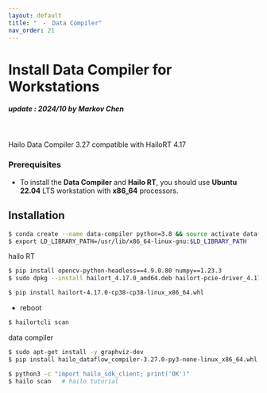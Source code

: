 ```yaml
---
layout: default
title: "　-　Data Compiler"
nav_order: 21
---
```


# Install Data Compiler for Workstations
##### update : 2024/10 by Markov Chen
<br>

Hailo Data Compiler 3.27 compatible with HailoRT 4.17

### Prerequisites

* To install the **Data Compiler** and **Hailo RT**, you should use **Ubuntu 22.04** LTS workstation with **x86_64** processors.
  
## Installation

```bash
$ conda create --name data-compiler python=3.8 && source activate data-compiler
$ export LD_LIBRARY_PATH=/usr/lib/x86_64-linux-gnu:$LD_LIBRARY_PATH
```
hailo RT
```bash
$ pip install opencv-python-headless==4.9.0.80 numpy==1.23.3
$ sudo dpkg --install hailort_4.17.0_amd64.deb hailort-pcie-driver_4.17.0_all.deb
```
```bash
$ pip install hailort-4.17.0-cp38-cp38-linux_x86_64.whl
```
* reboot
```bash
$ hailortcli scan
```
data compiler
```bash
$ sudo apt-get install -y graphviz-dev
$ pip install hailo_dataflow_compiler-3.27.0-py3-none-linux_x86_64.whl
```
```bash
$ python3 -c "import hailo_sdk_client; print('OK')"
$ hailo scan   # hailo tutorial
```



